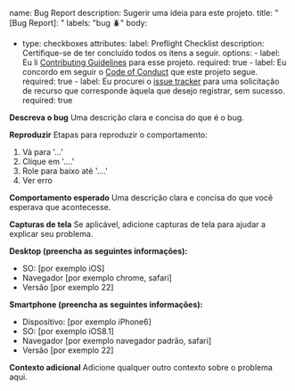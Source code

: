 name: Bug Report
description: Sugerir uma ideia para este projeto.
title: "[Bug Report]: "
labels: "bug :beetle:"
body:
- type: checkboxes
  attributes:
    label: Preflight Checklist
    description: Certifique-se de ter concluído todos os itens a seguir.
    options:
      - label: Eu li [Contributing Guidelines](../../CONTRIBUTING.md) para esse projeto.
        required: true
      - label: Eu concordo em seguir o [Code of Conduct](../../CODE_OF_CONDUCT.md) que este projeto segue.
        required: true
      - label: Eu procurei o [issue tracker](https://github.com/leoviana00/lab-k8s-prep-cks/issues) para uma solicitação de recurso que corresponde àquela que desejo registrar, sem sucesso.
        required: true

**Descreva o bug**
Uma descrição clara e concisa do que é o bug.

**Reproduzir**
Etapas para reproduzir o comportamento:
1. Vá para '...'
2. Clique em '....'
3. Role para baixo até '....'
4. Ver erro

**Comportamento esperado**
Uma descrição clara e concisa do que você esperava que acontecesse.

**Capturas de tela**
Se aplicável, adicione capturas de tela para ajudar a explicar seu problema.

**Desktop (preencha as seguintes informações):**
  - SO: [por exemplo iOS]
  - Navegador [por exemplo chrome, safari]
  - Versão [por exemplo 22]

**Smartphone (preencha as seguintes informações):**
  - Dispositivo: [por exemplo iPhone6]
  - SO: [por exemplo iOS8.1]
  - Navegador [por exemplo navegador padrão, safari]
  - Versão [por exemplo 22]

**Contexto adicional**
Adicione qualquer outro contexto sobre o problema aqui.
